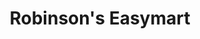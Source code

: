 ---
title: "Robinson's Easymart"
url: /tarlac/robinsons-easymart-macarthur-highway/
shop: Lebensmittel
---